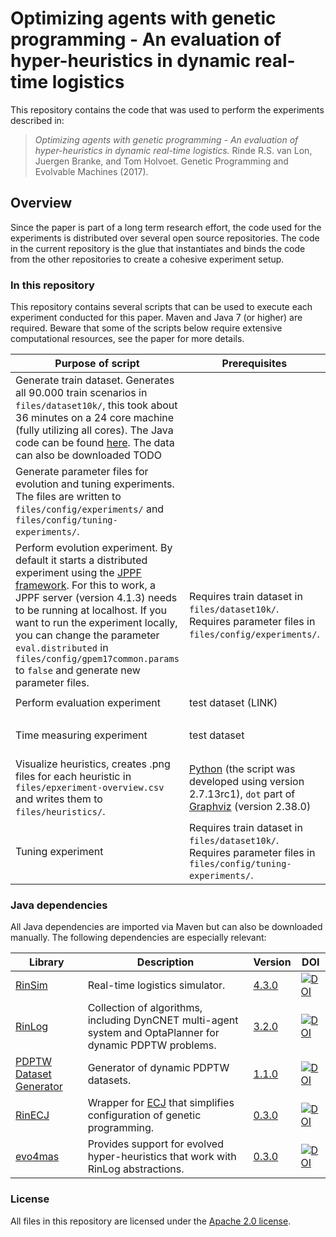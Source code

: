 # Optimizing agents with genetic programming - An evaluation of hyper-heuristics in dynamic real-time logistics

This repository contains the code that was used to perform the experiments described in:

 > *Optimizing agents with genetic programming - An evaluation of hyper-heuristics in dynamic real-time logistics.* Rinde R.S. van Lon, Juergen Branke, and Tom Holvoet. Genetic Programming and Evolvable Machines (2017).


## Overview

Since the paper is part of a long term research effort, the code used for the experiments is distributed over several open source repositories. The code in the current repository is the glue that instantiates and binds the code from the other repositories to create a cohesive experiment setup.

### In this repository

This repository contains several scripts that can be used to execute each experiment conducted for this paper. Maven and Java 7 (or higher) are required. Beware that some of the scripts below require extensive computational resources, see the paper for more details.

| Purpose of script        							| Prerequisites 																		| Command 
| ------------- 									| -------------																			| -------------
| Generate train dataset. Generates all 90.000 train scenarios in ```files/dataset10k/```, this took about 36 minutes on a 24 core machine (fully utilizing all cores). The Java code can be found [here](src/main/java/com/github/rinde/gpem17/GenerateTrainDataset.java).	The data can also be downloaded TODO					| 																						| ```./generate-train-dataset.sh'''
| Generate parameter files for evolution and tuning experiments. The files are written to ```files/config/experiments/``` and ```files/config/tuning-experiments/```. | 																			| ```./generate-params.sh'''
| Perform evolution experiment. By default it starts a distributed experiment using the [JPPF framework](http://jppf.org/). For this to work, a JPPF server (version 4.1.3) needs to be running at localhost. If you want to run the experiment locally, you can change the parameter ```eval.distributed``` in ```files/config/gpem17common.params``` to ```false``` and generate new parameter files. | Requires train dataset in ```files/dataset10k/```. Requires  parameter files in ```files/config/experiments/```. 																		| ```./train-main.sh```
| Perform evaluation experiment 					| test dataset (LINK)																	| ```./evaluate-main.sh```
| Time measuring experiment 						| test dataset																						| ```./time-measure-exp.sh'''
| Visualize heuristics, creates .png files for each heuristic in ```files/epxeriment-overview.csv``` and writes them to ```files/heuristics/```. 								| [Python](https://www.python.org/) (the script was developed using version 2.7.13rc1), ```dot``` part of [Graphviz](http://graphviz.org/) (version 2.38.0)						| ```./visualize-heuristics.sh'''
| Tuning experiment 								| Requires train dataset in ```files/dataset10k/```. Requires  parameter files in ```files/config/tuning-experiments/```.		| ```./train-tuning.sh```

### Java dependencies

All Java dependencies are imported via Maven but can also be downloaded manually. The following dependencies are especially relevant:

| Library										| Description																									| Version		| DOI
| -------------									| ------------- 																								| ------------- | -------------
| [RinSim](https://github.com/rinde/RinSim)		| Real-time logistics simulator.																				| [4.3.0](https://github.com/rinde/RinSim/releases/tag/v4.3.0)		    | [![DOI](https://zenodo.org/badge/DOI/10.5281/zenodo.192106.svg)](https://doi.org/10.5281/zenodo.192106)
| [RinLog](https://github.com/rinde/RinLog)		| Collection of algorithms, including DynCNET multi-agent system and OptaPlanner for dynamic PDPTW problems.	| [3.2.0](https://github.com/rinde/RinLog/releases/tag/v3.2.0)         | [![DOI](https://zenodo.org/badge/DOI/10.5281/zenodo.192111.svg)](https://doi.org/10.5281/zenodo.192111)
| [PDPTW Dataset Generator](https://github.com/rinde/pdptw-dataset-generator)	| Generator of dynamic PDPTW datasets.													| [1.1.0](https://github.com/rinde/pdptw-dataset-generator/releases/tag/v1.1.0)			| [![DOI](https://zenodo.org/badge/DOI/10.5281/zenodo.59259.svg)](https://doi.org/10.5281/zenodo.59259)
| [RinECJ](https://github.com/rinde/RinECJ) | Wrapper for [ECJ](http://cs.gmu.edu/~eclab/projects/ecj/) that simplifies configuration of genetic programming. |[0.3.0](https://github.com/rinde/RinECJ/releases/tag/v0.3.0) | [![DOI](https://zenodo.org/badge/DOI/10.5281/zenodo.259718.svg)](https://doi.org/10.5281/zenodo.259718)
| [evo4mas](https://github.com/rinde/evo4mas) | Provides support for evolved hyper-heuristics that work with RinLog abstractions. | [0.3.0](https://github.com/rinde/evo4mas/releases/tag/v0.3.0) | [![DOI](https://zenodo.org/badge/DOI/10.5281/zenodo.248966.svg)](https://doi.org/10.5281/zenodo.248966) 



### License

All files in this repository are licensed under the [Apache 2.0 license](LICENSE).
